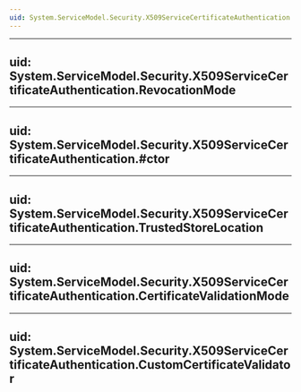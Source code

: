 ```yaml
---
uid: System.ServiceModel.Security.X509ServiceCertificateAuthentication
---
```


---
uid: System.ServiceModel.Security.X509ServiceCertificateAuthentication.RevocationMode
---

---
uid: System.ServiceModel.Security.X509ServiceCertificateAuthentication.#ctor
---

---
uid: System.ServiceModel.Security.X509ServiceCertificateAuthentication.TrustedStoreLocation
---

---
uid: System.ServiceModel.Security.X509ServiceCertificateAuthentication.CertificateValidationMode
---

---
uid: System.ServiceModel.Security.X509ServiceCertificateAuthentication.CustomCertificateValidator
---
